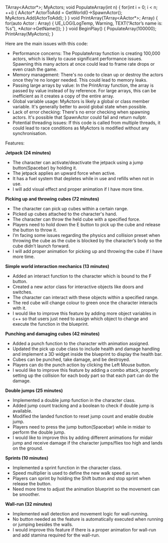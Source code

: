 
TArray<AActor*>; MyActors;
void PopulateArray(int n)
{
for(int i = 0; i < n; ++i)
{
AActor* ActorToAdd = GetWorld()->SpawnActor<AActor>();
MyActors.Add(ActorToAdd);
}
}
void PrintArray(TArray<AActor*>; Array)
{
for(auto Actor : Array)
{
UE_LOG(LogTemp, Warning, TEXT(“Actor’s name is: %s”), *Actor->GetName());
}
}
void BeginPlay()
{
PopulateArray(100000);
PrintArray(MyActors);
}

Here are the main issues with this code:
- Performance concerns: The PopulateArray function is creating 100,000 actors, which is likely to cause significant performance issues. Spawning this many actors at once could lead to frame rate drops or even crash the game.
- Memory management: There's no code to clean up or destroy the actors once they're no longer needed. This could lead to memory leaks.
- Passing large arrays by value: In the PrintArray function, the array is passed by value instead of by reference. For large arrays, this can be inefficient as it creates a copy of the entire array.
- Global variable usage: MyActors is likely a global or class member variable. It's generally better to avoid global state when possible.
- Lack of error checking: There's no error checking when spawning actors. It's possible that SpawnActor could fail and return nullptr.
- Potential threading issues: If this code is called from multiple threads, it could lead to race conditions as MyActors is modified without any synchronisation.



Features: 

**Jetpack (24 minutes)**

- The character can activate/deactivate the jetpack using a jump button(Spacebar) by holding it.
- The jetpack applies an upward force when active.
- It has a fuel system that depletes while in use and refills when not in use.
- I will add visual effect and proper animation if I have more time.

**Picking up and throwing cubes (72 minutes)**

- The character can pick up cubes within a certain range.
- Picked up cubes attached to the character's hand.
- The character can throw the held cube with a specified force.
- Players need to hold down the E button to pick up the cube and release the button to throw it.
- I’m facing some issues regarding the physics and collision preset when throwing the cube as the cube is blocked by the character’s body so the cube didn’t launch forward.
- I will add proper animation for picking up and throwing the cube if I have more time.

**Simple world interaction mechanics (13 minutes)**

- Added an interact function to the character which is bound to the F button.
- Created a new actor class for interactive objects like doors and switches.
- The character can interact with these objects within a specified range.
- The red cube will change colour to green once the character interacts with it.
- I would like to improve this feature by adding more object variables in c++ so that users just need to assign which object to change and execute the function in the blueprint.

**Punching and damaging cubes (42 minutes)**

- Added a punch function to the character with animation assigned.
- Updated the pick up cube class to include health and damage handling and implement a 3D widget inside the blueprint to display the health bar.
- Cubes can be punched, take damage, and be destroyed.
- Players can do the punch action by clicking the Left Mouse button.
- I would like to improve this feature by adding a combo attack, properly setting up the collision for each body part so that each part can do the damage.

**Double jumps (25 minutes)**

- Implemented a double jump function in the character class.
- Added jump count tracking and a boolean to check if double jump is available.
- Modified the landed function to reset jump count and enable double jump.
- Players need to press the jump button(Spacebar) while in midair to perform the double jump.
- I would like to improve this by adding different animations for midair jump and receive damage if the character jumps/flies too high and lands on the ground.

**Sprints (10 minutes)**

- Implemented a sprint function in the character class.
- Speed multiplier is used to define the new walk speed as run.
- Players can sprint by holding the Shift button and stop sprint when release the button.
- Need more time to adjust the animation blueprint so the movement can be smoother.

**Wall-run (32 minutes)**

- Implemented wall detection and movement logic for wall-running.
- No button needed as the feature is automatically executed when running or jumping besides the walls.
- I would improve this feature if there is a proper animation for wall-run and add stamina required for the wall-run.
